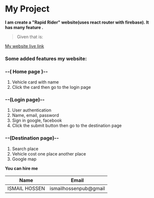 # My Project
**I am create a "Rapid Rider" website(uses react router with firebase). It has many feature .**
>Given that is:

[My website live link](https://optimistic-neumann-023e52.netlify.app/)

### Some added features my website:
### --( Home page )--
1. Vehicle card with  name
2. Click the card then go to the login page

### --(Login page)--
1. User authentication 
2. Name, email, password
3. Sign in google, facebook
4. Click the submit button then go to the destination page 


### --(Destination page)--
1. Search place
2. Vehicle cost one place another place
3. Google map

**You can hire me**

|Name| Email |
|---------|---------------|
|ISMAIL HOSSEN| ismailhossenpub@gmail| 